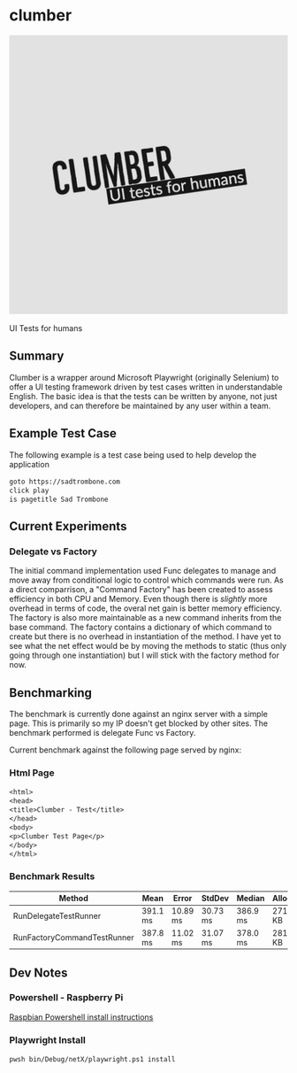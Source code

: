 # clumber
![Logo](docs/logo.png)

UI Tests for humans

## Summary
Clumber is a wrapper around Microsoft Playwright (originally Selenium) to offer a UI testing framework driven by test cases written in understandable English. The basic idea is that the tests can be written by anyone, not just developers, and can therefore be maintained by any user within a team.

## Example Test Case
The following example is a test case being used to help develop the application
```
goto https://sadtrombone.com
click play
is pagetitle Sad Trombone
```

## Current Experiments
### Delegate vs Factory
The initial command implementation used Func delegates to manage and move away from conditional logic to control which commands were run. As a direct comparrison, a "Command Factory" has been created to assess efficiency in both CPU and Memory. Even though there is _slightly_ more overhead in terms of code, the overal net gain is better memory efficiency. The factory is also more maintainable as a new command inherits from the base command. The factory contains a dictionary of which command to create but there is no overhead in instantiation of the method.
I have yet to see what the net effect would be by moving the methods to static (thus only going through one instantiation) but I will stick with the factory method for now.

## Benchmarking
The benchmark is currently done against an nginx server with a simple page. This is primarily so my IP doesn't get blocked by other sites. The benchmark performed is delegate Func vs Factory.

Current benchmark against the following page served by nginx:

### Html Page

```
<html>
<head>
<title>Clumber - Test</title>
</head>
<body>
<p>Clumber Test Page</p>
</body>
</html>
```
### Benchmark Results
| Method | Mean | Error | StdDev | Median | Allocated |
| ------ | ---- | ----- | ------ | ------ | --------- |
| RunDelegateTestRunner | 391.1 ms | 10.89 ms | 30.73 ms | 386.9 ms | 271.23 KB |
| RunFactoryCommandTestRunner | 387.8 ms | 11.02 ms | 31.07 ms | 378.0 ms | 281.73 KB |


## Dev Notes
### Powershell - Raspberry Pi
[Raspbian Powershell install instructions](https://learn.microsoft.com/en-us/powershell/scripting/install/install-raspbian?view=powershell-7.3)

### Playwright Install
```
pwsh bin/Debug/netX/playwright.ps1 install
```